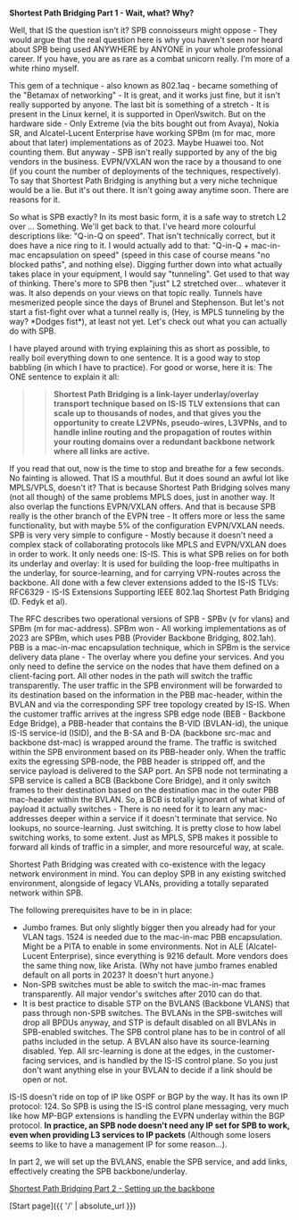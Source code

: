 **Shortest Path Bridging Part 1 - Wait, what? Why?**

Well, that IS the question isn't it? SPB connoisseurs might oppose - They would argue that the real question here is why you haven't seen nor heard about SPB being used ANYWHERE by ANYONE in your whole professional career. If you have, you are as rare as a combat unicorn really. I'm more of a white rhino myself.

This gem of a technique - also known as 802.1aq - became something of the "Betamax of networking" - It is great, and it works just fine, but it isn't really supported by anyone. The last bit is something of a stretch - It is present in the Linux kernel, it is supported in OpenVswitch. But on the hardware side - Only Extreme (via the bits bought out from Avaya), Nokia SR, and Alcatel-Lucent Enterprise have working SPBm (m for mac, more about that later) implementations as of 2023. Maybe Huawei too. Not counting them. But anyway - SPB isn't really supported by any of the big vendors in the business. EVPN/VXLAN won the race by a thousand to one (if you count the number of deployments of the techniques, respectively). To say that Shortest Path Bridging is anything but a very niche technique would be a lie. But it's out there. It isn't going away anytime soon. There are reasons for it. 

So what is SPB exactly? In its most basic form, it is a safe way to stretch L2 over ... Something. We'll get back to that. I've heard more colourful descriptions like: "Q-in-Q on speed". That isn't technically correct, but it does have a nice ring to it. I would actually add to that: "Q-in-Q + mac-in-mac encapsulation on speed" (speed in this case of course means "no blocked paths", and nothing else). Digging further down into what actually takes place in your equipment, I would say "tunneling". Get used to that way of thinking. There's more to SPB then "just" L2 stretched over... whatever it was. It also depends on your views on that topic really. Tunnels have mesmerized people since the days of Brunel and Stephenson. But let's not start a fist-fight over what a tunnel really is, (Hey, is MPLS tunneling by the way? \*Dodges fist\*), at least not yet. Let's check out what you can actually do with SPB.

I have played around with trying explaining this as short as possible, to really boil everything down to one sentence. It is a good way to stop babbling (in which I have to practice). For good or worse, here it is: The ONE sentence to explain it all: 

>> __Shortest Path Bridging is a link-layer underlay/overlay transport technique based on IS-IS TLV extensions that can scale up to thousands of nodes, and that gives you the opportunity to create L2VPNs, pseudo-wires, L3VPNs, and to handle inline routing and the propagation of routes within your routing domains over a redundant backbone network where all links are active.__

If you read that out, now is the time to stop and breathe for a few seconds. No fainting is allowed. That IS a mouthful. But it does sound an awful lot like MPLS/VPLS, doesn't it? That is because Shortest Path Bridging solves many (not all though) of the same problems MPLS does, just in another way. It also overlap the functions EVPN/VXLAN offers. And that is because SPB really is the other branch of the EVPN tree - It offers more or less the same functionality, but with maybe 5% of the configuration EVPN/VXLAN needs. SPB is very very simple to configure - Mostly because it doesn't need a complex stack of collaborating protocols like MPLS and EVPN/VXLAN does in order to work. It only needs one: IS-IS. This is what SPB relies on for both its underlay and overlay: It is used for building the loop-free multipaths in the underlay, for source-learning, and for carrying VPN-routes across the backbone. All done with a few clever extensions added to the IS-IS TLVs: RFC6329 - IS-IS Extensions Supporting IEEE 802.1aq Shortest Path Bridging (D. Fedyk et al).

The RFC describes two operational versions of SPB - SPBv (v for vlans) and SPBm (m for mac-address). SPBm won - All working implementations as of 2023 are SPBm, which uses PBB (Provider Backbone Bridging, 802.1ah). PBB is a mac-in-mac encapsulation technique, which in SPBm is the service delivery data plane - The overlay where you define your services. And you only need to define the service on the nodes that have them defined on a client-facing port. All other nodes in the path will switch the traffic transparently. The user traffic in the SPB environment will be forwarded to its destination based on the information in the PBB mac-header, within the BVLAN and via the corresponding SPF tree topology created by IS-IS. When the customer traffic arrives at the ingress SPB edge node (BEB - Backbone Edge Bridge), a PBB-header that contains the B-VID (BVLAN-id), the unique IS-IS service-id (ISID), and the B-SA and B-DA (backbone src-mac and backbone dst-mac) is wrapped around the frame. The traffic is switched within the SPB environment based on its PBB-header only. When the traffic exits the egressing SPB-node, the PBB header is stripped off, and the service payload is delivered to the SAP port. An SPB node not terminating a SPB service is called a BCB (Backbone Core Bridge), and it only switch frames to their destination based on the destination mac in the outer PBB mac-header within the BVLAN. So, a BCB is totally ignorant of what kind of payload it actually switches - There is no need for it to learn any mac-addresses deeper within a service if it doesn't terminate that service. No lookups, no source-learning. Just switching. It is pretty close to how label switching works, to some extent. Just as MPLS, SPB makes it possible to forward all kinds of traffic in a simpler, and more resourceful way, at scale.

Shortest Path Bridging was created with co-existence with the legacy network environment in mind. You can deploy SPB in any existing switched environment, alongside of legacy VLANs, providing a totally separated network within SPB. 

The following prerequisites have to be in in place:

* Jumbo frames. But only slightly bigger then you already had for your VLAN tags. 1524 is needed due to the mac-in-mac PBB encapsulation. Might be a PITA to enable in some environments. Not in ALE (Alcatel-Lucent Enterprise), since everything is 9216 default. More vendors does the same thing now, like Arista. (Why not have jumbo frames enabled default on all ports in 2023? It doesn't hurt anyone.)
* Non-SPB switches must be able to switch the mac-in-mac frames transparently. All major vendor's switches after 2010 can do that.
* It is best practice to disable STP on the BVLANS (Backbone VLANS) that pass through non-SPB switches. The BVLANs in the SPB-switches will drop all BPDUs anyway, and STP is default disabled on all BVLANs in SPB-enabled switches. The SPB control plane has to be in control of all paths included in the setup. A BVLAN also have its source-learning disabled. Yep. All src-learning is done at the edges, in the customer-facing services, and is handled by the IS-IS control plane. So you just don't want anything else in your BVLAN to decide if a link should be open or not.

IS-IS doesn't ride on top of IP like OSPF or BGP by the way. It has its own IP protocol: 124. So SPB is using the IS-IS control plane messaging, very much like how MP-BGP extensions is handling the EVPN underlay within the BGP protocol. 
__In practice, an SPB node doesn't need any IP set for SPB to work, even when providing L3 services to IP packets__ (Although some losers seems to like to have a management IP for some reason...).

In part 2, we will set up the BVLANS, enable the SPB service, and add links, effectively creating the SPB backbone/underlay.

[Shortest Path Bridging Part 2 - Setting up the backbone](https://networkundertaker.com/2023/04/10/Shortest-Path-Bridging-part-2.html)

[Start page]({{ '/' | absolute_url }})
